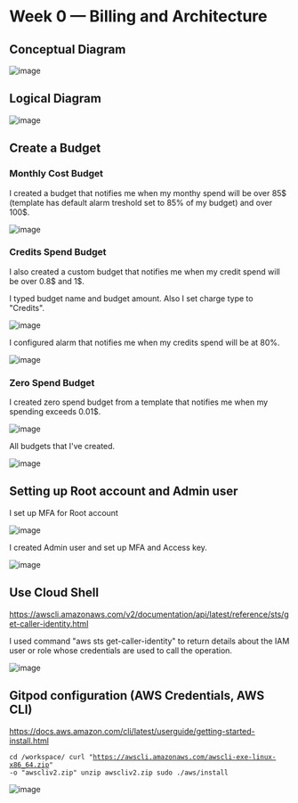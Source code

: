 # Week 0 — Billing and Architecture

## Conceptual Diagram

![image](https://user-images.githubusercontent.com/96197101/219812850-a0025123-3fcc-4fbb-8591-33e1d5280c1b.png)


## Logical Diagram

![image](https://user-images.githubusercontent.com/96197101/219813239-d4b6d833-ada2-4f24-ac80-3e09f59f46f6.png)

## Create a Budget

### Monthly Cost Budget 

I created a budget that notifies me when my monthy spend will be over 85$ (template has default alarm treshold set to 85% of my budget) and over 100$. 

![image](https://user-images.githubusercontent.com/96197101/219852691-a4239606-7afd-47ee-aec9-9b0f2332c68a.png)

### Credits Spend Budget

I also created a custom budget that notifies me when my credit spend will be over 0.8$ and 1$.

I typed budget name and budget amount. Also I set charge type to "Credits".

![image](https://user-images.githubusercontent.com/96197101/219853007-b19d4018-c94d-40a1-8cbd-ab65123d65fd.png)

I configured alarm that notifies me when my credits spend will be at 80%.

![image](https://user-images.githubusercontent.com/96197101/219853078-6ddb9b51-b8f6-4f80-9aed-50f06cbfe002.png)


### Zero Spend Budget

I created zero spend budget from a template that notifies me when my spending exceeds 0.01$.

![image](https://user-images.githubusercontent.com/96197101/219853776-002a1e37-9720-4cc2-8234-1f5b13bf36d9.png)


All budgets that I've created.

![image](https://user-images.githubusercontent.com/96197101/219853880-8f1113f9-cab7-46a6-b14c-25e310081942.png)

## Setting up Root account and Admin user

I set up MFA for Root account

![image](https://user-images.githubusercontent.com/96197101/219855018-9ca8a4ca-15b0-4099-b8b8-7261a7b48ad5.png)

I created Admin user and set up MFA and Access key.

![image](https://user-images.githubusercontent.com/96197101/219856443-5e4db848-e470-4b4d-896f-be53576d1690.png)


## Use Cloud Shell

https://awscli.amazonaws.com/v2/documentation/api/latest/reference/sts/get-caller-identity.html

I used command "aws sts get-caller-identity" to return details about the IAM user or role whose credentials are used to call the operation. 

![image](https://user-images.githubusercontent.com/96197101/219856557-2805bfc6-0fc0-4b6e-bc9d-39e91b24aaa9.png)


## Gitpod configuration (AWS Credentials, AWS CLI)

https://docs.aws.amazon.com/cli/latest/userguide/getting-started-install.html

<code>cd /workspace/
  curl "https://awscli.amazonaws.com/awscli-exe-linux-x86_64.zip" -o "awscliv2.zip"
  unzip awscliv2.zip
  sudo ./aws/install
</code>



![image](https://user-images.githubusercontent.com/96197101/219857307-ad015e4f-1565-4fc0-80f2-94bd63563a12.png)

  




  

